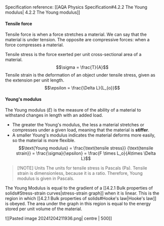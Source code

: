 Specification reference: [[AQA Physics Specification#4.2.2 The Young modulus| 4.2.2 The Young modulus]]
#### Tensile force
Tensile force is when a force stretches a material. We can say that the material is under tension.
	The opposite are compressive forces: when a force compresses a material.

Tensile stress is the force exerted per unit cross-sectional area of a material.
$$\sigma = \frac{T}{A}$$
Tensile strain is the deformation of an object under tensile stress, given as the extension per unit length.
$$\epsilon = \frac{\Delta L}{L_{o}}$$
#### Young's modulus
The Young modulus ($E$) is the measure of the ability of a material to withstand changes in length with an added load. 
- The greater the Young's modulus, the less a material stretches or compresses under a given load, meaning that the material is **stiffer**.
- A smaller Young's modulus indicates the material deforms more easily, so the material is more flexible.
$$\text{Young modulus} = \frac{\text{tensile stress}} {\text{tensile strain}} = \frac{\sigma}{\epsilon} = \frac{F \times L_o}{A\times \Delta L}$$

> [!NOTE] Units
> The units for tensile stress is Pascals (Pa). Tensile strain is dimensionless, because it is a ratio. Therefore, Young modulus is given in Pascals.

The Young Modulus is equal to the gradient of a [[4.2.1 Bulk properties of solids#Stress-strain curves|stress-strain graph]] when it is linear. This is the region in which [[4.2.1 Bulk properties of solids#Hooke's law|Hooke's law]] is obeyed. The area under the graph in this region is equal to the energy stored per unit volume of the material.

![[Pasted image 20241204211936.png| centre | 500]]